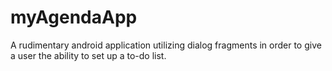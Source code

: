 # myAgendaApp
A rudimentary android application utilizing dialog fragments in order to give a user the ability to set up a to-do list.
